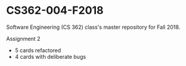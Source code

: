 # CS362-004-F2018
Software Engineering (CS 362) class's master repository for Fall 2018. 

Assignment 2
- 5 cards refactored
- 4 cards with deliberate bugs

